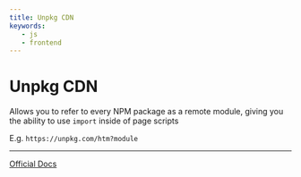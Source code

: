 ```yaml
---
title: Unpkg CDN
keywords:
   - js
   - frontend
---
```


# Unpkg CDN

Allows you to refer to every NPM package as a remote module, giving you the ability to use `import` inside of page scripts

E.g. `https://unpkg.com/htm?module`

----

[Official Docs](https://unpkg.com)

